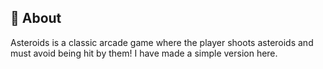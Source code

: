 ## 🚀 About
Asteroids is a classic arcade game where the player shoots asteroids and must avoid being hit by them! I have made a simple version here.
